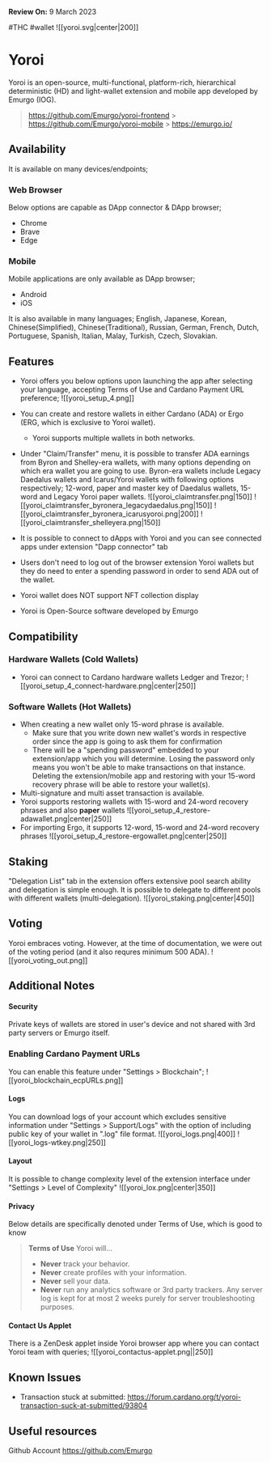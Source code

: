 **Review On:** 9 March 2023

#THC #wallet
![[yoroi.svg|center|200]]

# Yoroi

Yoroi is an open-source, multi-functional, platform-rich, hierarchical deterministic (HD) and light-wallet extension and mobile app developed by Emurgo (IOG).

> https://github.com/Emurgo/yoroi-frontend > https://github.com/Emurgo/yoroi-mobile > https://emurgo.io/

## Availability

It is available on many devices/endpoints;

### Web Browser

Below options are capable as DApp connector & DApp browser;

- Chrome
- Brave
- Edge

### Mobile

Mobile applications are only available as DApp browser;

- Android
- iOS

It is also available in many languages; English, Japanese, Korean, Chinese(Simplified), Chinese(Traditional), Russian, German, French, Dutch, Portuguese, Spanish, Italian, Malay, Turkish, Czech, Slovakian.

## Features

- Yoroi offers you below options upon launching the app after selecting your language, accepting Terms of Use and Cardano Payment URL preference;
  ![[yoroi_setup_4.png]]

- You can create and restore wallets in either Cardano (ADA) or Ergo (ERG, which is exclusive to Yoroi wallet).

  - Yoroi supports multiple wallets in both networks.

- Under "Claim/Transfer" menu, it is possible to transfer ADA earnings from Byron and Shelley-era wallets, with many options depending on which era wallet you are going to use. Byron-era wallets include Legacy Daedalus wallets and Icarus/Yoroi wallets with following options respectively; 12-word, paper and master key of Daedalus wallets, 15-word and Legacy Yoroi paper wallets.
  ![[yoroi_claimtransfer.png|150]] ![[yoroi_claimtransfer_byronera_legacydaedalus.png|150]] ![[yoroi_claimtransfer_byronera_icarusyoroi.png|200]] ![[yoroi_claimtransfer_shelleyera.png|150]]
- It is possible to connect to dApps with Yoroi and you can see connected apps under extension "Dapp connector" tab

- Users don't need to log out of the browser extension Yoroi wallets but they do need to enter a spending password in order to send ADA out of the wallet.

- Yoroi wallet does NOT support NFT collection display

- Yoroi is Open-Source software developed by Emurgo

## Compatibility

### Hardware Wallets (Cold Wallets)

- Yoroi can connect to Cardano hardware wallets Ledger and Trezor;
  ![[yoroi_setup_4_connect-hardware.png|center|250]]

### Software Wallets (Hot Wallets)

- When creating a new wallet only 15-word phrase is available.
  - Make sure that you write down new wallet's words in respective order since the app is going to ask them for confirmation
  - There will be a "spending password" embedded to your extension/app which you will determine. Losing the password only means you won't be able to make transactions on that instance. Deleting the extension/mobile app and restoring with your 15-word recovery phrase will be able to restore your wallet(s).
- Multi-signature and multi asset transaction is available.
- Yoroi supports restoring wallets with 15-word and 24-word recovery phrases and also **paper** wallets
  ![[yoroi_setup_4_restore-adawallet.png|center|250]]
- For importing Ergo, it supports 12-word, 15-word and 24-word recovery phrases
  ![[yoroi_setup_4_restore-ergowallet.png|center|250]]

## Staking

"Delegation List" tab in the extension offers extensive pool search ability and delegation is simple enough. It is possible to delegate to different pools with different wallets (multi-delegation).
![[yoroi_staking.png|center|450]]

## Voting

Yoroi embraces voting. However, at the time of documentation, we were out of the voting period (and it also requres minimum 500 ADA).
![[yoroi_voting_out.png]]

## Additional Notes

#### Security

Private keys of wallets are stored in user's device and not shared with 3rd party servers or Emurgo itself.

### Enabling Cardano Payment URLs

You can enable this feature under "Settings > Blockchain";
![[yoroi_blockchain_ecpURLs.png]]

#### Logs

You can download logs of your account which excludes sensitive information under "Settings > Support/Logs" with the option of including public key of your wallet in ".log" file format.
![[yoroi_logs.png|400]] ![[yoroi_logs-wtkey.png|250]]

#### Layout

It is possible to change complexity level of the extension interface under "Settings > Level of Complexity"
![[yoroi_lox.png|center|350]]

#### Privacy

Below details are specifically denoted under Terms of Use, which is good to know

> **Terms of Use**
> Yoroi will...
>
> - **Never** track your behavior.
> - **Never** create profiles with your information.
> - **Never** sell your data.
> - **Never** run any analytics software or 3rd party trackers.
>   Any server log is kept for at most 2 weeks purely for server troubleshooting purposes.

#### Contact Us Applet

There is a ZenDesk applet inside Yoroi browser app where you can contact Yoroi team with queries;
![[yoroi_contactus-applet.png||250]]

## Known Issues

- Transaction stuck at submitted: https://forum.cardano.org/t/yoroi-transaction-suck-at-submitted/93804

## Useful resources

Github Account
https://github.com/Emurgo
